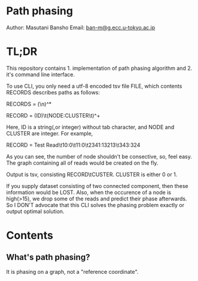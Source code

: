 # Path phasing

Author: Masutani Bansho
Email: ban-m@g.ecc.u-tokyo.ac.jp


# TL;DR

This repository contains 1. implementation of path phasing algorithm and 2. it's command line interface.

To use CLI, you only need a utf-8 encoded tsv file FILE, which contents RECORDS describes paths as follows:

RECORDS = (<RECORD>\n)^*

RECORD = (ID)\t(NODE:CLUSTER\t)^+

Here, ID is a string(,or integer) without tab character, and NODE and CLUSTER are integer.
For example,

RECORD = Test Read\t10:0\t11:0\t2341:13213\t343:324

As you can see, the number of node shouldn't be consective, so, feel easy. The graph containing all of reads would be created on the fly.

Output is tsv, consisting RECORD\tCUSTER. CLUSTER is either 0 or 1.


If you supply dataset consisting of two connected component, then these information would be LOST.
Also, when the occurence of a node is high(>15), we drop some of the reads and predict their phase afterwards.
So I DON'T advocate that this CLI solves the phasing problem exactly or output optimal solution.


# Contents


## What's path phasing?


It is phasing on a graph, not a "reference coordinate".